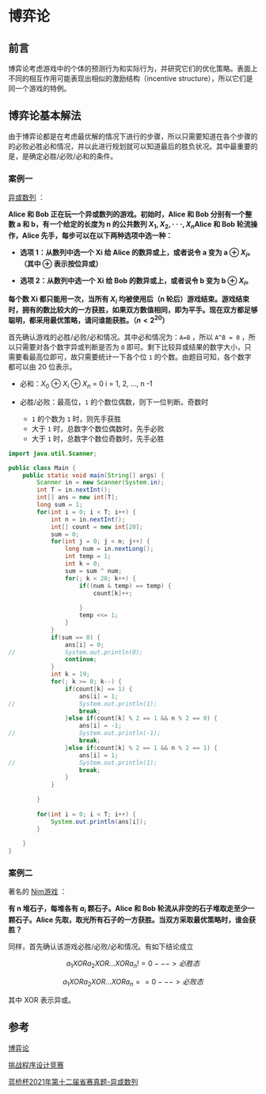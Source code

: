 # 博弈论


## 前言

博弈论考虑游戏中的个体的预测行为和实际行为，并研究它们的优化策略。表面上不同的相互作用可能表现出相似的激励结构（incentive structure），所以它们是同一个游戏的特例。 

## 博弈论基本解法

由于博弈论都是在考虑最优解的情况下进行的步骤，所以只需要知道在各个步骤的的必败必胜必和情况，并以此进行规划就可以知道最后的胜负状况。其中最重要的是，是确定必胜/必败/必和的条件。

### 案例一

[异或数列](http://lx.lanqiao.cn/problem.page?gpid=T2897) ： 

**Alice 和 Bob 正在玩一个异或数列的游戏。初始时，Alice 和 Bob 分别有一个整数 a 和 b，有一个给定的长度为 n 的公共数列 $X_1, X_2, · · · , X_n$Alice 和 Bob 轮流操作，Alice 先手，每步可以在以下两种选项中选一种：**

- **选项 1：从数列中选一个 Xi 给 Alice 的数异或上，或者说令 a 变为 a ⊕ $X_i$。（其中 ⊕ 表示按位异或）**

- **选项 2：从数列中选一个 Xi 给 Bob 的数异或上，或者说令 b 变为 b ⊕ $X_i$。**

**每个数 Xi 都只能用一次，当所有 $X_i$ 均被使用后（n 轮后）游戏结束。游戏结束时，拥有的数比较大的一方获胜，如果双方数值相同，即为平手。现在双方都足够聪明，都采用最优策略，请问谁能获胜。（$n < 2^{20}$）**

首先确认游戏的必胜/必败/必和情况。其中必和情况为：`A=B` ，所以 `A^B = 0` ，所以只需要对各个数字异或判断是否为 `0` 即可。剩下比较异或结果的数字大小，只需要看最高位即可，故只需要统计一下各个位 `1` 的个数。由题目可知，各个数字都可以由 20 位表示。

- 必和：$X_0$  ⊕  $X_i$ ⊕ $X_n$ = 0 	i = 1, 2, ..., n -1

- 必胜/必败：最高位，`1` 的个数位偶数，则下一位判断。奇数时
  - `1` 的个数为 `1` 时，则先手获胜
  - 大于 `1` 时，总数字个数位偶数时，先手必败
  - 大于 `1` 时，总数字个数位奇数时，先手必胜

```java
import java.util.Scanner;

public class Main {
	public static void main(String[] args) {
		Scanner in = new Scanner(System.in);
		int T = in.nextInt();
		int[] ans = new int[T];
		long sum = 1;
		for(int i = 0; i < T; i++) {
			int n = in.nextInt();
			int[] count = new int[20];
			sum = 0;
			for(int j = 0; j < n; j++) {
				long num = in.nextLong();
				int temp = 1;
				int k = 0;
				sum = sum ^ num;
				for(; k < 20; k++) {
					if((num & temp) == temp) {
						count[k]++;
						
					}
					temp <<= 1;
				}			
			}
			if(sum == 0) {
				ans[i] = 0;
//				System.out.println(0);
				continue;
			}
			int k = 19;
			for(; k >= 0; k--) {
				if(count[k] == 1) {
					ans[i] = 1;
//					System.out.println(1);
					break;
				}else if(count[k] % 2 == 1 && n % 2 == 0) {
					ans[i] = -1;
//					System.out.println(-1);
					break;
				}else if(count[k] % 2 == 1 && n % 2 == 1) {
					ans[i] = 1;
//					System.out.println(1);
					break;
				}
			}
			
		}
		
		for(int i = 0; i < T; i++) {
			System.out.println(ans[i]);
		}
		
	}
}
```



### 案例二

著名的 [Nim游戏](https://zh.wikipedia.org/wiki/%E5%B0%BC%E5%A7%86%E6%B8%B8%E6%88%8F) ：

**有 n 堆石子，每堆各有 $a_i$  颗石子。Alice 和 Bob 轮流从非空的石子堆取走至少一颗石子。Alice 先取，取光所有石子的一方获胜。当双方采取最优策略时，谁会获胜？**

同样，首先确认该游戏必胜/必败/必和情况。有如下结论成立

$$a_1 XOR a_2 XOR ... XOR  a_n != 0   ---> 必胜态 $$

$$a_1 XOR a_2 XOR ... XOR  a_n == 0    ---> 必败态 $$

其中 XOR 表示异或。



## 参考

[博弈论](https://zh.wikipedia.org/wiki/%E5%8D%9A%E5%BC%88%E8%AE%BA)

[挑战程序设计竞赛](https://book.douban.com/subject/24749842/)

[蓝桥杯2021年第十二届省赛真题-异或数列](https://blog.csdn.net/m0_49924838/article/details/122796494)

